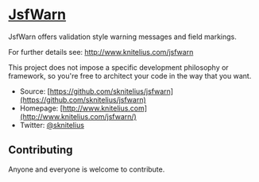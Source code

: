 # [JsfWarn](http://www.knitelius.com/jsfwarn/)

JsfWarn offers validation style warning messages and field markings.



For further details see: http://www.knitelius.com/jsfwarn

This project does not impose a specific development philosophy or
framework, so you're free to architect your code in the way that you want.

* Source: [https://github.com/sknitelius/jsfwarn](https://github.com/sknitelius/jsfwarn)
* Homepage: [http://www.knitelius.com](http://www.knitelius.com/jsfwarn/)
* Twitter: [@sknitelius](https://twitter.com/sknitelius)

## Contributing

Anyone and everyone is welcome to contribute.

